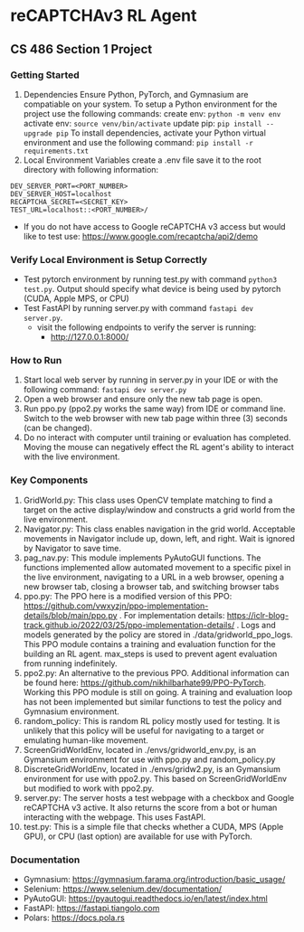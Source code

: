 # reCAPTCHAv3 RL Agent
## CS 486 Section 1 Project

### Getting Started
1. Dependencies
Ensure Python, PyTorch, and Gymnasium are compatiable on your system. To setup a Python environment for the project use the following commands:
create env: ```python -m venv env```
activate env: ```source venv/bin/activate```
update pip: ```pip install --upgrade pip```
To install dependencies, activate your Python virtual environment and use the following command: ```pip install -r requirements.txt```
2. Local Environment Variables
create a .env file save it to the root directory with following information:
```
DEV_SERVER_PORT=<PORT_NUMBER>
DEV_SERVER_HOST=localhost
RECAPTCHA_SECRET=<SECRET_KEY>
TEST_URL=localhost::<PORT_NUMBER>/
```
- If you do not have access to Google reCAPTCHA v3 access but would like to test use: https://www.google.com/recaptcha/api2/demo

### Verify Local Environment is Setup Correctly
- Test pytorch environment by running test.py with command ```python3 test.py```. Output should specify what device is being used by pytorch (CUDA, Apple MPS, or CPU)
- Test FastAPI by running server.py with command ```fastapi dev server.py```.
	- visit the following endpoints to verify the server is running:
		- http://127.0.0.1:8000/

### How to Run
1. Start local web server by running in server.py in your IDE or with the following command: ```fastapi dev server.py```
2. Open a web browser and ensure only the new tab page is open.
3. Run ppo.py (ppo2.py works the same way) from IDE or command line. Switch to the web browser with new tab page within three (3) seconds (can be changed).
4. Do no interact with computer until training or evaluation has completed. Moving the mouse can negatively effect the RL agent's ability to interact with the live environment.

### Key Components
1. GridWorld.py: This class uses OpenCV template matching to find a target on the active display/window and constructs a grid world from the live environment. 
2. Navigator.py: This class enables navigation in the grid world. Acceptable movements in Navigator include up, down, left, and right. Wait is ignored by Navigator to save time.
3. pag_nav.py: This module implements PyAutoGUI functions. The functions implemented allow automated movement to a specific pixel in the live environment, navigating to a URL in a web browser, opening a new browser tab, closing a browser tab, and switching browser tabs
4. ppo.py: The PPO here is a modified version of this PPO: https://github.com/vwxyzjn/ppo-implementation-details/blob/main/ppo.py . For implementation details: https://iclr-blog-track.github.io/2022/03/25/ppo-implementation-details/ . Logs and models generated by the policy are stored in ./data/gridworld_ppo_logs. This PPO module contains a training and evaluation function for the building an RL agent. max_steps is used to prevent agent evaluation from running indefinitely.
5. ppo2.py: An alternative to the previous PPO. Additional information can be found here: https://github.com/nikhilbarhate99/PPO-PyTorch. Working this PPO module is still on going. A training and evaluation loop has not been implemented but similar functions to test the policy and Gymnasium environment.
6. random_policy: This is random RL policy mostly used for testing. It is unlikely that this policy will be useful for navigating to a target or emulating human-like movement.
7. ScreenGridWorldEnv, located in ./envs/gridworld_env.py, is an Gymansium environment for use with ppo.py and random_policy.py
8. DiscreteGridWorldEnv, located in ./envs/gridw2.py, is an Gymansium environment for use with ppo2.py. This based on ScreenGridWorldEnv but modified to work with ppo2.py.
9. server.py: The server hosts a test webpage with a checkbox and Google reCAPTCHA v3 active. It also returns the score from a bot or human interacting with the webpage. This uses FastAPI.
10. test.py: This is a simple file that checks whether a CUDA, MPS (Apple GPU), or CPU (last option) are available for use with PyTorch.

### Documentation
- Gymnasium: https://gymnasium.farama.org/introduction/basic_usage/
- Selenium: https://www.selenium.dev/documentation/
- PyAutoGUI: https://pyautogui.readthedocs.io/en/latest/index.html
- FastAPI: https://fastapi.tiangolo.com
- Polars: https://docs.pola.rs
